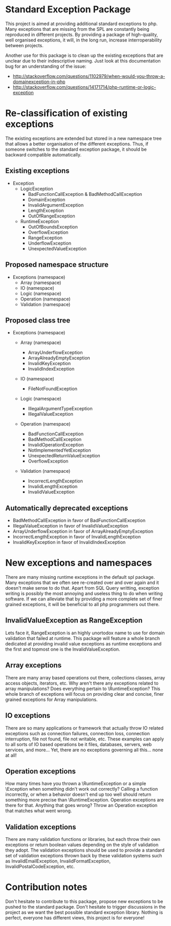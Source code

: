 Standard Exception Package
==========================
This project is aimed at providing additional standard exceptions to php. Many exceptions that are missing from the SPL are constantly being reproduced in different projects. By providing a package of high-quality, well organised exceptions, it will, in the long run, increase interroperability between projects.

Another use for this package is to clean up the existing exceptions that are unclear due to their indescriptive naming. Just look at this documentation bug for an understanding of the issue:

- http://stackoverflow.com/questions/1102979/when-would-you-throw-a-domainexception-in-php
- http://stackoverflow.com/questions/14171714/php-runtime-or-logic-exception

Re-classification of existing exceptions
========================================
The existing exceptions are extended but stored in a new namespace tree that allows a better organisation of the different exceptions. Thus, if someone switches to the standard exception package, it should be backward compatible automatically.

Existing exceptions
-------------------
- Exception
  - LogicException
    - BadFunctionCallException & BadMethodCallException
    - DomainException
    - InvalidArgumentException
    - LengthException
    - OutOfRangeException
  - RuntimeException
    - OutOfBoundsException
    - OverflowException
    - RangeException
    - UnderflowException
    - UnexpectedValueException

Proposed namespace structure
----------------------------
- Exceptions (namespace)
  - Array (namespace)
  - IO (namespace)
  - Logic (namespace)
  - Operation (namespace)
  - Validation (namespace)

Proposed class tree
-------------------
- Exceptions (namespace)

  - Array (namespace)
    - ArrayUnderflowException
    - ArrayAlreadyEmptyException
    - InvalidKeyException
    - InvalidIndexException

  - IO (namespace)
    - FileNotFoundException

  - Logic (namespace)
    - IllegalArgumentTypeException
    - IllegalValueException

  - Operation (namespace)
    - BadFunctionCallException
    - BadMethodCallException
    - InvalidOperationException
    - NotImplementedYetException
    - UnexpectedReturnValueException
    - OverflowException

  - Validation (namespace)
    - IncorrectLengthException
    - InvalidLengthException
    - InvalidValueException

Automatically deprecated exceptions
-----------------------------------
- BadMethodCallException in favor of BadFunctionCallException
- IllegalValueException in favor of InvalidValueException
- ArrayUnderflowException in favor of ArrayAlreadyEmptyException
- IncorrectLengthException in favor of InvalidLengthException
- InvalidKeyException in favor of InvalidIndexException

New exceptions and namespaces
=============================
There are many missing runtime exceptions in the default spl package. Many exceptions that we often see re-created over and over again and it doesn't make sense to do that. Apart from SQL Query writting, exception writing is possibly the most annoying and useless thing to do when writing software. If we can alleviate that by providing a more complete set of finer grained exceptions, it will be beneficial to all php programmers out there.

InvalidValueException as RangeException
---------------------------------------
Lets face it, RangeException is an highly unortodox name to use for domain validation that failed at runtime. This package will feature a whole branch dedicated at providing invalid value exceptions as runtime exceptions and the first and topmost one is the InvalidValueException.

Array exceptions
----------------
There are many array based operations out there, collections classes, array access objects, iterators, etc. Why aren't there any exceptions related to array manipulations? Does everything pertain to \RuntimeException? This whole branch of exceptions will focus on providing clear and concise, finer grained exceptions for Array manipulations.

IO exceptions
-------------
There are so many applications or framework that actually throw IO related exceptions such as connection failures, connection loss, connection interruption, file not found, file not writable, etc. These examples can apply to all sorts of IO based operations be it files, databases, servers, web services, and more... Yet, there are no exceptions governing all this... none at all!

Operation exceptions
--------------------
How many times have you thrown a \RuntimeException or a simple \Exception when something didn't work out correctly? Calling a function incorrectly, or when a behavior doesn't end up too well should return something more precise than \RuntimeException. Operation exceptions are there for that. Anything that goes wrong? Throw an Operation exception that matches what went wrong.

Validation exceptions
---------------------
There are many validation functions or libraries, but each throw their own exceptions or return boolean values depending on the style of validation they adopt. The validation exceptions should be used to provide a standard set of validation exceptions thrown back by these validation systems such as InvalidEmailException, InvalidFormatException, InvalidPostalCodeException, etc.

Contribution notes
==================
Don't hesitate to contribute to this package, propose new exceptions to be pushed to the standard package. Don't hesitate to trigger discussions in the project as we want the best possible standard exception library. Nothing is perfect, everyone has different views, this project is for everyone!